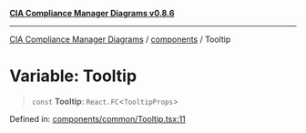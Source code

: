 [**CIA Compliance Manager Diagrams v0.8.6**](../../README.md)

***

[CIA Compliance Manager Diagrams](../../modules.md) / [components](../README.md) / Tooltip

# Variable: Tooltip

> `const` **Tooltip**: `React.FC`\<`TooltipProps`\>

Defined in: [components/common/Tooltip.tsx:11](https://github.com/Hack23/cia-compliance-manager/blob/050a250237d6f621490781dbdf95155919f35aed/src/components/common/Tooltip.tsx#L11)
